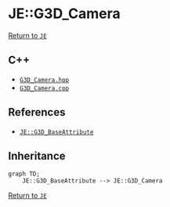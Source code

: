 # JE::G3D_Camera

[Return to `JE`](/docs/je.md)

## C++

- [`G3D_Camera.hpp`](/src/je/G3D_Camera.hpp)
- [`G3D_Camera.cpp`](/src/je/G3D_Camera.cpp)

## References

- [`JE::G3D_BaseAttribute`](/docs/je/G3D_BaseAttribute.md)

## Inheritance

```mermaid
graph TD;
    JE::G3D_BaseAttribute --> JE::G3D_Camera
```

[Return to `JE`](/docs/je.md)